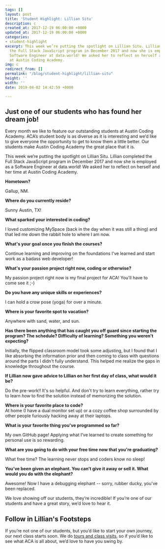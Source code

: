 ```yaml
---
tags: []
layout: post
title: 'Student Highlight: Lillian Situ'
description: c
created_at: 2017-12-19 06:00:00 +0000
updated_at: 2017-12-19 06:00:00 +0000
categories:
- student-highlight
excerpt: This week we’re putting the spotlight on Lillian Situ. Lillian completed
  the Full Stack JavaScript program in December 2017 and now she is employed as a
  Software Engineer at data.world! We asked her to reflect on herself and her time
  at Austin Coding Academy.
img: c
redirect_from: []
permalink: "/blog/student-highlight/lillian-situ"
height: ''
width: ''
date: 2019-04-02 14:42:59 +0000

---
```

## Just one of our students who has found her dream job!

Every month we like to feature our outstanding students at Austin Coding Academy. ACA’s student body is as diverse as it is interesting and we’d like to give everyone the opportunity to get to know them a little better. Our students make Austin Coding Academy the great place that it is.

This week we’re putting the spotlight on Lillian Situ. Lillian completed the Full Stack JavaScript program in December 2017 and now she is employed as a Software Engineer at data.world! We asked her to reflect on herself and her time at Austin Coding Academy.

**Hometown?**

Gallup, NM.

**Where do you currently reside?**

Sunny Austin, TX!

**What sparked your interested in coding?**

I loved customizing MySpace (back in the day when it was still a thing) and that led me down the rabbit hole to where I am now.

**What's your goal once you finish the courses?**

Continue learning and improving on the foundations I've learned and start work as a badass web developer!

**What's your passion project right now, coding or otherwise?**

My passion project right now is my final project for ACA! You'll have to come see it ;-)

**Do you have any unique skills or experiences?**

I can hold a crow pose (yoga) for over a minute.

**Where is your favorite spot to vacation?**

Anywhere with sand, water, and sun.

**Has there been anything that has caught you off guard since starting the program? The schedule? Difficulty of learning? Something you weren't expecting?**

Initially, the flipped classroom model took some adjusting, but I found that I like absorbing the information prior and then coming to class with questions around the parts I didn't fully understand. This helped me realize the gaps in knowledge throughout the course.

**If Lillian now gave advice to Lillian on her first day of class, what would it be?**

Do the pre-work!! It's so helpful. And don't try to learn everything, rather try to learn _how_ to find the solution instead of memorizing the solution.

**Where is your favorite place to code?**  
At home (I have a dual monitor set up) or a cozy coffee shop surrounded by other people furiously hacking away at their laptops.

**What is your favorite thing you've programmed so far?**

My own GitHub page! Applying what I've learned to create something for personal use is so rewarding.

**What are you going to do with your free time now that you're graduating?**

What free time? The learning never stops and coders know no sleep!

**You’ve been given an elephant. You can’t give it away or sell it. What would you do with the elephant?**

Awesome! Now I have a debugging elephant -- sorry, rubber ducky, you've been replaced.

We love showing off our students, they’re incredible! If you’re one of our students and have a great story, we’d love to hear it.

## Follow in Lillian's Footsteps

If you’re not one of our students, but you’d like to start your own journey, our next class starts soon. We do [tours and class visits](https://info.austincodingacademy.com/schedule-a-campus-tour), so if you’d like to see what ACA is all about, we’d love to have you swing by.